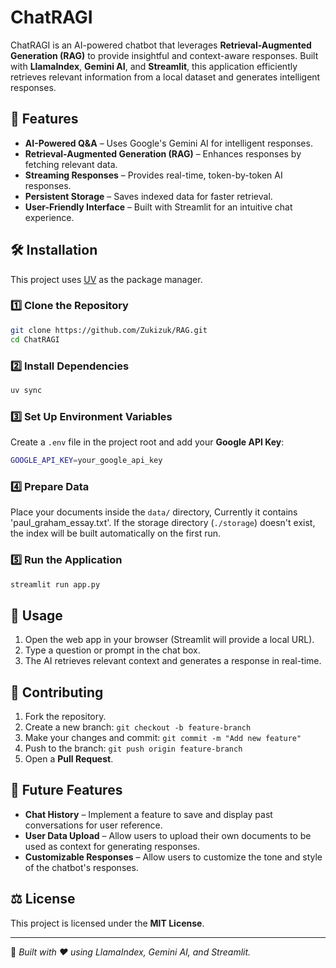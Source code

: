 # ChatRAGI

ChatRAGI is an AI-powered chatbot that leverages **Retrieval-Augmented Generation (RAG)** to provide insightful and context-aware responses. Built with **LlamaIndex**, **Gemini AI**, and **Streamlit**, this application efficiently retrieves relevant information from a local dataset and generates intelligent responses.

## 🚀 Features

- **AI-Powered Q&A** – Uses Google's Gemini AI for intelligent responses.
- **Retrieval-Augmented Generation (RAG)** – Enhances responses by fetching relevant data.
- **Streaming Responses** – Provides real-time, token-by-token AI responses.
- **Persistent Storage** – Saves indexed data for faster retrieval.
- **User-Friendly Interface** – Built with Streamlit for an intuitive chat experience.

## 🛠️ Installation

This project uses [UV](https://github.com/astral-sh/uv) as the package manager.

### 1️⃣ Clone the Repository

```sh
git clone https://github.com/Zukizuk/RAG.git
cd ChatRAGI
```

### 2️⃣ Install Dependencies

```sh
uv sync
```

### 3️⃣ Set Up Environment Variables

Create a `.env` file in the project root and add your **Google API Key**:

```sh
GOOGLE_API_KEY=your_google_api_key
```

### 4️⃣ Prepare Data

Place your documents inside the `data/` directory, Currently it contains 'paul_graham_essay.txt'. If the storage directory (`./storage`) doesn't exist, the index will be built automatically on the first run.

### 5️⃣ Run the Application

```sh
streamlit run app.py
```

## 📜 Usage

1. Open the web app in your browser (Streamlit will provide a local URL).
2. Type a question or prompt in the chat box.
3. The AI retrieves relevant context and generates a response in real-time.

## 🤝 Contributing

1. Fork the repository.
2. Create a new branch: `git checkout -b feature-branch`
3. Make your changes and commit: `git commit -m "Add new feature"`
4. Push to the branch: `git push origin feature-branch`
5. Open a **Pull Request**.

## 🚀 Future Features

- **Chat History** – Implement a feature to save and display past conversations for user reference.
- **User Data Upload** – Allow users to upload their own documents to be used as context for generating responses.
- **Customizable Responses** – Allow users to customize the tone and style of the chatbot's responses.

## ⚖️ License

This project is licensed under the **MIT License**.

---

🔹 _Built with ❤️ using LlamaIndex, Gemini AI, and Streamlit._
